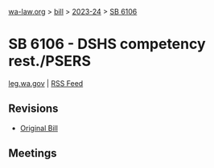 [wa-law.org](/) > [bill](/bill/) > [2023-24](/bill/2023-24/) > [SB 6106](/bill/2023-24/sb/6106/)

# SB 6106 - DSHS competency rest./PSERS
[leg.wa.gov](https://app.leg.wa.gov/billsummary?BillNumber=6106&Year=2023&Initiative=false) | [RSS Feed](./rss.xml)

## Revisions
* [Original Bill](1/)

## Meetings